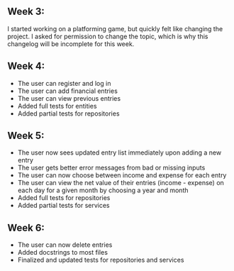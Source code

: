 ## Week 3:

I started working on a platforming game, but quickly felt like changing the project. I asked for permission to change
the topic, which is why this changelog will be incomplete for this week.

## Week 4:

- The user can register and log in
- The user can add financial entries
- The user can view previous entries
- Added full tests for entities
- Added partial tests for repositories

## Week 5:

- The user now sees updated entry list immediately upon adding a new entry
- The user gets better error messages from bad or missing inputs
- The user can now choose between income and expense for each entry
- The user can view the net value of their entries (income - expense) on each day for a given month by choosing a year and month
- Added full tests for repositories
- Added partial tests for services

## Week 6:

- The user can now delete entries
- Added docstrings to most files
- Finalized and updated tests for repositories and services